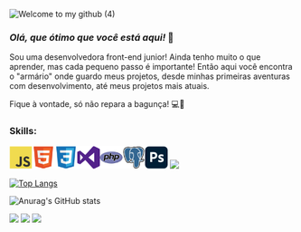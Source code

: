 
![Welcome to my github (4)](https://user-images.githubusercontent.com/60903342/119042928-dbdb2980-b98e-11eb-98db-60d7027f9a77.gif)


### *Olá, que ótimo que você está aqui!* :speech_balloon:	
Sou uma desenvolvedora front-end junior! Ainda tenho muito o que aprender, mas cada pequeno passo é importante! Então aqui você encontra 
o "armário" onde guardo meus projetos, desde minhas primeiras aventuras com desenvolvimento, até meus projetos mais atuais. 

Fique à vontade, só não repara a bagunça! :computer::purple_heart:	

### Skills:
 <img src="https://raw.githubusercontent.com/devicons/devicon/master/icons/javascript/javascript-original.svg" width="40"/><img src="https://raw.githubusercontent.com/devicons/devicon/master/icons/html5/html5-original.svg" width="40"/><img src="https://raw.githubusercontent.com/devicons/devicon/master/icons/css3/css3-original.svg" width="40"/><img src="https://raw.githubusercontent.com/devicons/devicon/master/icons/visualstudio/visualstudio-plain.svg" width="40"/><img src="https://raw.githubusercontent.com/devicons/devicon/master/icons/php/php-original.svg" width="40"/><img src="https://raw.githubusercontent.com/devicons/devicon/master/icons/postgresql/postgresql-original.svg" width="40"/><img src="https://raw.githubusercontent.com/devicons/devicon/master/icons/photoshop/photoshop-plain.svg" width="40"/>
<img src="[https://w7.pngwing.com/pngs/54/45/png-transparent-react-javascript-library-angularjs-web-application-framework-logo-symmetry-web-application-thumbnail.png](https://www.google.com/url?sa=i&url=https%3A%2F%2Ficonscout.com%2Ffree-icon%2Freact-4&psig=AOvVaw3QzvXbrGDfjkYtgPF_LuVu&ust=1722519427571000&source=images&cd=vfe&opi=89978449&ved=0CBEQjRxqFwoTCOCy0Yuz0YcDFQAAAAAdAAAAABAo)" width="40"/>

[![Top Langs](https://github-readme-stats.vercel.app/api/top-langs/?username=carolinitsi&layout=compact)](https://github.com/carolinitsi/github-readme-stats)




![Anurag's GitHub stats](https://github-readme-stats.vercel.app/api?username=carolinitsi&show_icons=true&theme=radical)



  [<img src="https://img.shields.io/badge/linkedin-%230077B5.svg?&style=for-the-badge&logo=linkedin&logoColor=white" />](https://www.linkedin.com/in/carolini-oliveira/) [<img src = "https://img.shields.io/badge/instagram-%23E4405F.svg?&style=for-the-badge&logo=instagram&logoColor=white">](https://www.instagram.com/carolini_1998/) [<img src = "https://img.shields.io/badge/facebook-%231877F2.svg?&style=for-the-badge&logo=facebook&logoColor=white">](https://www.facebook.com/profile.php?id=100004658110715)
<!--
**carolinitsi/carolinitsi** is a ✨ _special_ ✨ repository because its `README.md` (this file) appears on your GitHub profile.

Here are some ideas to get you started:

- 🔭 I’m currently working on ...
- 🌱 I’m currently learning ...
- 👯 I’m looking to collaborate on ...
- 🤔 I’m looking for help with ...
- 💬 Ask me about ...
- 📫 How to reach me: ...
- 😄 Pronouns: ...
- ⚡ Fun fact: ...
-->
